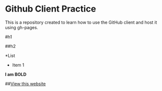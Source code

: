 Github Client Practice
========================

This is a repository created to learn how to use the GitHub client and host it using gh-pages. 

#h1

##h2

*List
* Item 1

**I am BOLD**

##[View this website](http://prazza.github.io/exercises)
